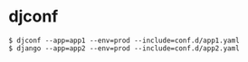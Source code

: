 djconf
=======

```
$ djconf --app=app1 --env=prod --include=conf.d/app1.yaml
$ django --app=app2 --env=prod --include=conf.d/app2.yaml
```
